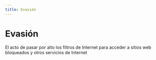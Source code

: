 ```yaml
---
title: Evasión
---
```

# Evasión

El acto de pasar por alto los filtros de Internet para acceder a sitios web bloqueados y otros servicios de Internet